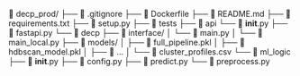 
📁 decp_prod/
├── 📄 .gitignore
├── 📄 Dockerfile
├── 📄 README.md
├── 📄 requirements.txt
├── 📄 setup.py
├── 📄 tests
├── 📄 api
    └── 📄 __init__.py
    ├── 📄 fastapi.py
└── 📁 decp
    ├── 📁 interface/
    │   └── 📄 main.py
    │   └── 📄 main_local.py
    ├── 📁 models/
    │   ├── 📄 full_pipeline.pkl
    │   ├── 📄 hdbscan_model.pkl
    │   ├── 📄 ...
    │   └── 📄 cluster_profiles.csv
    └── 📁 ml_logic
        ├── 📄 __init__.py
        ├── 📄 config.py
        ├── 📄 predict.py
        └── 📄 preprocess.py
